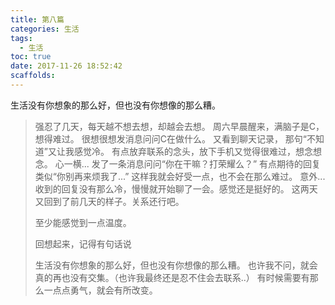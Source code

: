 ```yaml
---
title: 第八篇
categories: 生活
tags:
  - 生活
toc: true
date: 2017-11-26 18:52:42
scaffolds:
---
```


生活没有你想象的那么好，但也没有你想像的那么糟。
<!-- more -->
> 强忍了几天，每天越不想去想，却越会去想。
> 周六早晨醒来，满脑子是C，想得难过。
> 很想很想发消息问问C在做什么。
> 又看到聊天记录， 那句“不知道”又让我感觉冷。
> 有点放弃联系的念头，放下手机又觉得很难过，想念想念。
> 心一横...
> 发了一条消息问问“你在干嘛？打荣耀么？”
> 有点期待的回复类似“你别再来烦我了...”
> 这样我就会好受一点，也不会在那么难过。
> 意外...
> 收到的回复没有那么冷，慢慢就开始聊了一会。感觉还是挺好的。
> 这两天又回到了前几天的样子。关系还行吧。
> 
> 至少能感觉到一点温度。
> 
> 回想起来，记得有句话说
> 
> 生活没有你想象的那么好，但也没有你想像的那么糟。
> 也许我不问，就会真的再也没有交集。（也许我最终还是忍不住会去联系..）
> 有时候需要有那么一点点勇气，就会有所改变。

